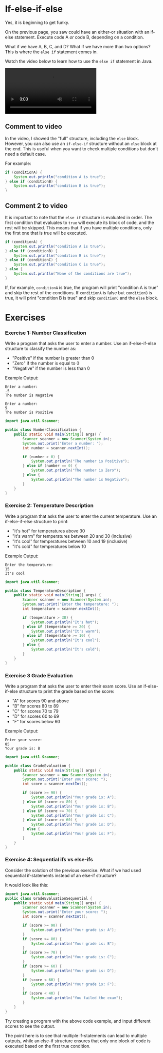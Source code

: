 # If-else-if-else

Yes, it is beginning to get funky. 

On the previous page, you saw could have an either-or situation with an if-else statement. Execute code A _or_ code B, depending on a condition.

What if we have A, B, C, and D? What if we have more than two options? This is where the `else if` statement comes in.

Watch the video below to learn how to use the `else if` statement in Java.

<video src="https://youtu.be/0FxgQ1PRVYU"></video>


## Comment to video

In the video, I showed the "full" structure, including the `else` block. However, you can also use an `if-else-if` structure without an `else` block at the end. This is useful when you want to check multiple conditions but don't need a default case.

For example:

```java
if (conditionA) {
    System.out.println("condition A is true");
} else if (conditionB) {
    System.out.println("condition B is true");
} 
```

## Comment 2 to video
It is important to note that the `else if` structure is evaluated in order. The first condition that evaluates to `true` will execute its block of code, and the rest will be skipped. This means that if you have multiple conditions, only the first one that is true will be executed.

```java
if (conditionA) {
    System.out.println("condition A is true");
} else if (conditionB) {
    System.out.println("condition B is true");
} else if (conditionC) {
    System.out.println("condition C is true");
} else {
    System.out.println("None of the conditions are true");
}
```

If, for example, `conditionA` is true, the program will print "condition A is true" and skip the rest of the conditions. If `conditionA` is false but `conditionB` is true, it will print "condition B is true" and skip `conditionC` and the `else` block.


# Exercises

### Exercise 1: Number Classification
Write a program that asks the user to enter a number. Use an if-else-if-else structure to classify the number as:
- "Positive" if the number is greater than 0
- "Zero" if the number is equal to 0
- "Negative" if the number is less than 0

Example Output:
```
Enter a number:
-5
The number is Negative
```

```
Enter a number:
5
The number is Positive
```

<hint title="Solution">

```java
import java.util.Scanner;

public class NumberClassification {
    public static void main(String[] args) {
        Scanner scanner = new Scanner(System.in);
        System.out.print("Enter a number: ");
        int number = scanner.nextInt();

        if (number > 0) {
            System.out.println("The number is Positive");
        } else if (number == 0) {
            System.out.println("The number is Zero");
        } else {
            System.out.println("The number is Negative");
        }
    }
}
```
</hint>


### Exercise 2: Temperature Description
Write a program that asks the user to enter the current temperature. Use an if-else-if-else structure to print:
- "It's hot" for temperatures above 30
- "It's warm" for temperatures between 20 and 30 (inclusive)
- "It's cool" for temperatures between 10 and 19 (inclusive)
- "It's cold" for temperatures below 10

Example Output:
```
Enter the temperature:
15
It's cool
```

<hint title="Solution">

```java
import java.util.Scanner;

public class TemperatureDescription {
    public static void main(String[] args) {
        Scanner scanner = new Scanner(System.in);
        System.out.print("Enter the temperature: ");
        int temperature = scanner.nextInt();

        if (temperature > 30) {
            System.out.println("It's hot");
        } else if (temperature >= 20) {
            System.out.println("It's warm");
        } else if (temperature >= 10) {
            System.out.println("It's cool");
        } else {
            System.out.println("It's cold");
        }
    }
}
```
</hint>

### Exercise 3 Grade Evaluation
Write a program that asks the user to enter their exam score. Use an if-else-if-else structure to print the grade based on the score:
- "A" for scores 90 and above
- "B" for scores 80 to 89
- "C" for scores 70 to 79
- "D" for scores 60 to 69
- "F" for scores below 60

Example Output:
```
Enter your score:
85
Your grade is: B
```

<hint title="Solution">

```java
import java.util.Scanner;

public class GradeEvaluation {
    public static void main(String[] args) {
        Scanner scanner = new Scanner(System.in);
        System.out.print("Enter your score: ");
        int score = scanner.nextInt();

        if (score >= 90) {
            System.out.println("Your grade is: A");
        } else if (score >= 80) {
            System.out.println("Your grade is: B");
        } else if (score >= 70) {
            System.out.println("Your grade is: C");
        } else if (score >= 60) {
            System.out.println("Your grade is: D");
        } else {
            System.out.println("Your grade is: F");
        }
    }
}
```
</hint>


### Exercise 4: Sequential ifs vs else-ifs

Consider the solution of the previous exercise. What if we had used sequential if-statements instead of an else-if structure?

It would look like this:

```java
import java.util.Scanner;
public class GradeEvaluationSequential {
    public static void main(String[] args) {
        Scanner scanner = new Scanner(System.in);
        System.out.print("Enter your score: ");
        int score = scanner.nextInt();

        if (score >= 90) {
            System.out.println("Your grade is: A");
        }
        if (score >= 80) {
            System.out.println("Your grade is: B");
        }
        if (score >= 70) {
            System.out.println("Your grade is: C");
        }
        if (score >= 60) {
            System.out.println("Your grade is: D");
        }
        if (score < 60) {
            System.out.println("Your grade is: F");
        }
        if (score < 40) {
            System.out.println("You failed the exam");
        }
    }
}
```

Try creating a program with the above code example, and input different scores to see the output.

The point here is to see that multiple if-statements can lead to multiple outputs, while an else-if structure ensures that only one block of code is executed based on the first true condition.

